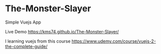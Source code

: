 # The-Monster-Slayer
Simple Vuejs App 

Live Demo https://kms74.github.io/The-Monster-Slayer/

I learning vuejs from this course  https://www.udemy.com/course/vuejs-2-the-complete-guide/
